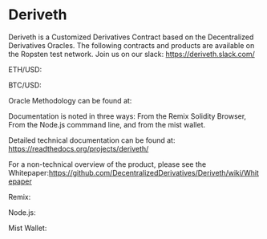 # Deriveth
Deriveth is a Customized Derivatives Contract based on the Decentralized Derivatives Oracles.
The following contracts and products are available on the Ropsten test network.
Join us on our slack: https://deriveth.slack.com/

ETH/USD:

BTC/USD:


Oracle Methodology can be found at:



Documentation is noted in three ways:  From the Remix Solidity Browser,  From the Node.js commmand line, and from the mist wallet.  

Detailed technical documentation can be found at: https://readthedocs.org/projects/deriveth/ 

For a non-technical overview of the product, please see the Whitepaper:https://github.com/DecentralizedDerivatives/Deriveth/wiki/Whitepaper 


Remix:



Node.js:




Mist Wallet:
